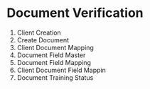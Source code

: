 # Document Verification
 1. Client Creation 
 2. Create Document 
 3. Client Document Mapping 
 4. Document Field Master 
 5. Document Field Mapping 
 6. Client Document Field Mappin
 7. Document Training Status

